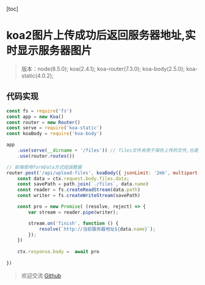 [toc]

# koa2图片上传成功后返回服务器地址,实时显示服务器图片

> 版本：node(8.5.0); koa(2.4.1); koa-router(7.3.0); koa-body(2.5.0); koa-static(4.0.2);

## 代码实现
```js
const fs = require('fs')
const app = new Koa()
const router = new Router()
const serve = require('koa-static')
const koaBody = require('koa-body')

app
    .use(serve(__dirname + '/files')) // files文件夹用于保存上传的文件,也是静态资源地址
    .use(router.routes())

// 前端使用formData方式组装数据
router.post('/api/upload-files', koaBody({ jsonLimit: '2mb', multipart: true }), async (ctx) => {
    const data = ctx.request.body.files.data;
    const savePath = path.join(`./files`, data.name)
    const reader = fs.createReadStream(data.path)
    const writer = fs.createWriteStream(savePath)

    const pro = new Promise( (resolve, reject) => {
        var stream = reader.pipe(writer);

        stream.on('finish', function () {
            resolve(`http://当前服务器地址${data.name}`);
        });
    })
    
    ctx.response.body =  await pro
    
})
```

> 欢迎交流 [Github](https://github.com/NameHewei/blog-note)